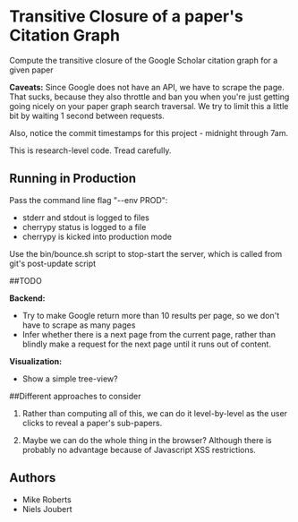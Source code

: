 Transitive Closure of a paper's Citation Graph
==============================================

Compute the transitive closure of the Google Scholar citation graph for a given paper

**Caveats:**
Since Google does not have an API, we have to scrape the page. That sucks, because they also throttle and ban you when you're just getting going nicely on your paper graph search traversal.  We try to limit this a little bit by waiting 1 second between requests.

Also, notice the commit timestamps for this project - midnight through 7am. 

This is research-level code. Tread carefully.

## Running in Production

Pass the command line flag "--env PROD":
- stderr and stdout is logged to files
- cherrypy status is logged to a file
- cherrypy is kicked into production mode

Use the bin/bounce.sh script to stop-start the server, which is called from git's post-update script

##TODO

**Backend:**

- Try to make Google return more than 10 results per page, so we don't have to scrape as many pages
- Infer whether there is a next page from the current page, rather than blindly make a request for the next page until it runs out of content.

**Visualization:**

- Show a simple tree-view?

##Different approaches to consider

1. Rather than computing all of this, we can do it level-by-level as the user clicks to reveal a paper's sub-papers.

2. Maybe we can do the whole thing in the browser? Although there is probably no advantage because of Javascript XSS restrictions.

## Authors

- Mike Roberts
- Niels Joubert